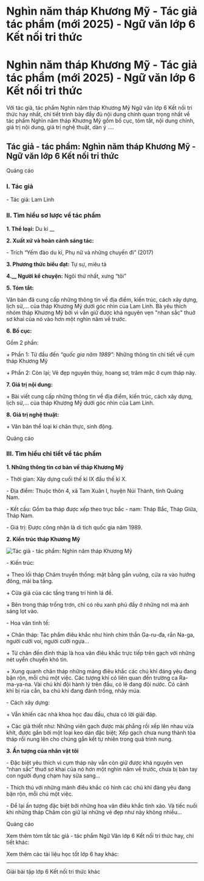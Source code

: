 # Nghìn năm tháp Khương Mỹ - Tác giả tác phẩm (mới 2025) - Ngữ văn lớp 6 Kết nối tri thức

# Nghìn năm tháp Khương Mỹ - Tác giả tác phẩm (mới 2025) - Ngữ văn lớp 6 Kết nối tri thức

Với tác giả, tác phẩm Nghìn năm tháp Khương Mỹ Ngữ văn lớp 6 Kết nối tri thức hay nhất, chi tiết trình bày đầy đủ nội dung chính quan trọng nhất về tác phẩm Nghìn năm tháp Khương Mỹ gồm bố cục, tóm tắt, nội dung chính, giá trị nội dung, giá trị nghệ thuật, dàn ý ....

## Tác giả - tác phẩm: Nghìn năm tháp Khương Mỹ - Ngữ văn lớp 6 Kết nối tri thức

Quảng cáo

### **I. Tác giả**

\- Tác giả: Lam Linh 

### **II. Tìm hiểu sơ lược về tác phẩm**

**1\. Thể loại:** Du kí __

**2\. Xuất xứ và hoàn cảnh sáng tác:**

\- Trích “Yếm đào du kí, Phụ nữ và những chuyến đi” (2017) 

**3\. Phương thức biểu đạt:** Tự sự, miêu tả 

**4.__ Người kể chuyện:** Ngôi thứ nhất, xưng “tôi” 

**5\. Tóm tắt:**

Văn bản đã cung cấp những thông tin về địa điểm, kiến trúc, cách xây dựng, lịch sử,... của tháp Khương Mỹ dưới góc nhìn của Lam Linh. Bà yêu thích nhóm tháp Khương Mỹ bởi vì vẫn giữ được khả nguyên vẹn "nhan sắc" thuở sơ khai của nó vào hơn một nghìn năm về trước.

**6\. Bố cục:**

Gồm 2 phần: 

\+ Phần 1: Từ đầu đến _“quốc gia năm 1989”:_ Những thông tin chi tiết về cụm tháp Khương Mỹ

\+ Phần 2: Còn lại; Vẻ đẹp nguyên thủy, hoang sơ, trâm mặc ở cụm tháp này.

**7\. Giá trị nội dung:**

\+ Bài viết cung cấp những thông tin về địa điểm, kiến trúc, cách xây dựng, lịch sử,... của tháp Khương Mỹ dưới góc nhìn của Lam Linh. 

**8\. Giá trị nghệ thuật:**

\+ Văn bản thể loại kí chân thực, sinh động.

Quảng cáo

### **III. Tìm hiểu chi tiết về tác phẩm**

**1\. Những thông tin cơ bản về tháp Khương Mỹ**

\- Thời gian: Xây dựng cuối thế kỉ IX đầu thế kỉ X.

\- Địa điểm: Thuộc thôn 4, xã Tam Xuân I, huyện Núi Thành, tỉnh Quảng Nam.

\- Kết cấu: Gồm ba tháp được xếp theo trục bắc - nam: Tháp Bắc, Tháp Giữa, Tháp Nam.

\- Giá trị: Được công nhận là di tích quốc gia năm 1989.

**2\. Kiến trúc tháp Khương Mỹ**

![Tác giả - tác phẩm: Nghìn năm tháp Khương Mỹ](https://vietjack.com/soan-van-lop-6-kn/images/tac-gia-tac-pham-nghin-nam-thap-khuong-my-1.png)

\- Kiến trúc:

\+ Theo lối tháp Chăm truyền thống: mặt bằng gần vuông, cửa ra vào hướng đông, mái ba tầng.

\+ Cửa giả của các tầng trang trí hình lá đề.

\+ Bên trong tháp trống trơn, chỉ có rêu xanh phủ đầy ở những nơi mà ánh sáng lọt vào.

\- Hoa văn tinh tế:

\+ Chân tháp: Tác phẩm điêu khắc như hình chim thần Ga-ru-đa, rắn Na-ga, người cưỡi voi, người cưỡi ngựa…

\+ Từ chân đến đỉnh tháp là hoa văn điêu khắc trực tiếp trên gạch với những nét uyển chuyển khó tin.

\+ Xung quanh chân tháp những mảng điêu khắc các chú khỉ đáng yêu đang bận rộn, mỗi chú một việc. Các tượng khỉ có liên quan đến trường ca Ra-ma-ya-na. Vài chú khỉ đội hành lý trên đầu, có lẽ đang đội nước. Có cảnh khỉ bị rùa cắn, ba chú khỉ đang đánh trống, nhảy múa.

\- Cách xây dựng:

\+ Vẫn khiến các nhà khoa học đau đầu, chưa có lời giải đáp.

\+ Các giả thiết như: Những viên gạch được mài phẳng rồi xếp lên nhau vừa khít, được gắn bởi một loại keo dán đặc biệt; Xếp gạch chưa nung thành tòa tháp rồi nung lên cho chúng gắn kết tự nhiên trong quá trình nung.

**3\. Ấn tượng của nhân vật tôi**

\- Đặc biệt yêu thích vì cụm tháp này vẫn còn giữ được khá nguyên vẹn “nhan sắc” thuở sơ khai của nó hơn một nghìn năm về trước, chưa bị bàn tay con người đụng chạm hay sửa sang…

\- Thích thú với những mảnh điêu khắc có hình các chú khỉ đáng yêu đang bận rộn, mỗi chú một việc.

\- Để lại ấn tượng đặc biệt bởi những hoa văn điêu khắc tinh xảo. Và tiếc nuối khi những tháp Chăm còn giữ lại những vẻ đẹp như này không nhiều…

Quảng cáo

Xem thêm tóm tắt tác giả - tác phẩm Ngữ Văn lớp 6 Kết nối tri thức hay, chi tiết khác:

Xem thêm các tài liệu học tốt lớp 6 hay khác:

* * *

Giải bài tập lớp 6 Kết nối tri thức khác

